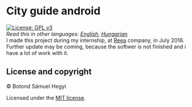 
# City guide android
[![License: GPL v3](https://img.shields.io/badge/License-GPL%20v3-blue.svg)](https://www.gnu.org/licenses/gpl-3.0) <br/>
*Read this in other languages: [English](README.md), [Hungarian](README.hu.md)* <br/>
I made this project during my internship, at [Reea](https://www.reea.net/) company, in July 2018.
Further update may be coming, because the softwer is not finished and i have a lot of work with it.


## License and copyright
© Botond Sámuel Hegyi

Licensed under the [MIT license](LICENSE).
